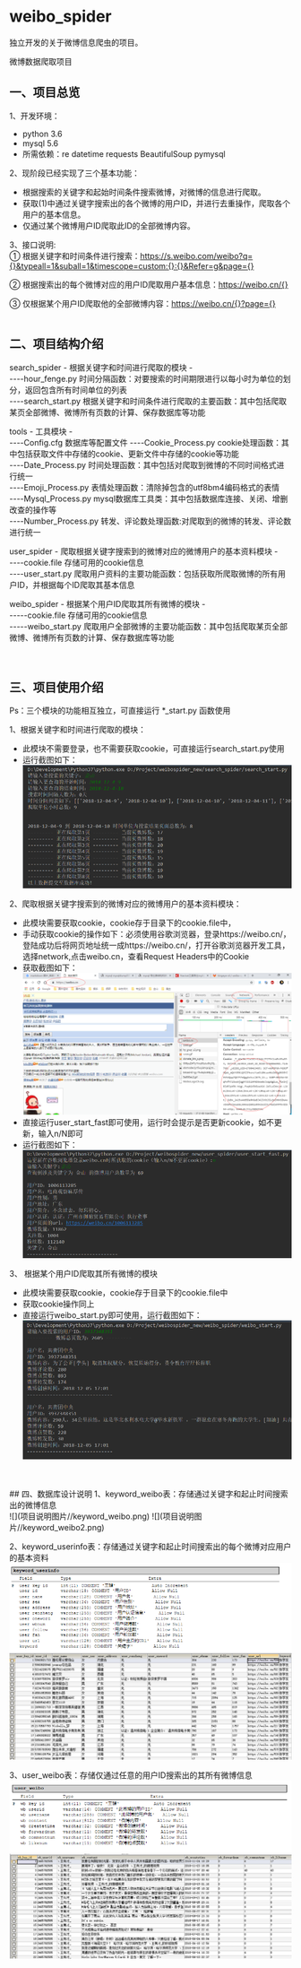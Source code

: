 # weibo_spider
独立开发的关于微博信息爬虫的项目。

微博数据爬取项目   
## 一、项目总览
1、开发环境：
- python 3.6
- mysql 5.6
- 所需依赖：re datetime requests BeautifulSoup pymysql

2、现阶段已经实现了三个基本功能：<br>
- 根据搜索的关键字和起始时间条件搜索微博，对微博的信息进行爬取。<br>
- 获取(1)中通过关键字搜索出的各个微博的用户ID，并进行去重操作，爬取各个用户的基本信息。<br>
- 仅通过某个微博用户ID爬取此ID的全部微博内容。<br>

3、接口说明: <br>
① 根据关键字和时间条件进行搜索：https://s.weibo.com/weibo?q={}&typeall=1&suball=1&timescope=custom:{}:{}&Refer=g&page={} <br>

② 根据搜索出的每个微博对应的用户ID爬取用户基本信息：https://weibo.cn/{}

③ 仅根据某个用户ID爬取他的全部微博内容：https://weibo.cn/{}?page={}
<br>
<br>
## 二、项目结构介绍
search_spider           - 根据关键字和时间进行爬取的模块 -<br>
----hour_fenge.py       时间分隔函数：对要搜索的时间期限进行以每小时为单位的划分，返回包含所有时间单位的列表<br>
----search_start.py     根据关键字和时间条件进行爬取的主要函数：其中包括爬取某页全部微博、微博所有页数的计算、保存数据库等功能<br>

tools                   - 工具模块 -<br>
----Config.cfg          数据库等配置文件
----Cookie_Process.py   cookie处理函数：其中包括获取文件中存储的cookie、更新文件中存储的cookie等功能<br>
----Date_Process.py     时间处理函数：其中包括对爬取到微博的不同时间格式进行统一 <br>
----Emoji_Process.py    表情处理函数：清除掉包含的utf8bm4编码格式的表情 <br>
----Mysql_Process.py    mysql数据库工具类：其中包括数据库连接、关闭、增删改查的操作等<br>
----Number_Process.py   转发、评论数处理函数:对爬取到的微博的转发、评论数进行统一<br>

user_spider             - 爬取根据关键字搜索到的微博对应的微博用户的基本资料模块 -<br>
----cookie.file         存储可用的cookie信息<br>
----user_start.py       爬取用户资料的主要功能函数：包括获取所爬取微博的所有用户ID，并根据每个ID爬取其基本信息<br>

weibo_spider            - 根据某个用户ID爬取其所有微博的模块 -<br>
-----cookie.file        存储可用的cookie信息                 
-----weibo_start.py     爬取用户全部微博的主要功能函数：其中包括爬取某页全部微博、微博所有页数的计算、保存数据库等功能<br>
<br>
<br>
## 三、项目使用介绍
Ps：三个模块的功能相互独立，可直接运行 *_start.py 函数使用<br>

1、根据关键字和时间进行爬取的模块：<br>
- 此模块不需要登录，也不需要获取cookie，可直接运行search_start.py使用<br>
- 运行截图如下：<br>
![](项目说明图片//search_spider.png)

2、爬取根据关键字搜索到的微博对应的微博用户的基本资料模块：<br>
- 此模块需要获取cookie，cookie存于目录下的cookie.file中，<br>
- 手动获取cookie的操作如下：必须使用谷歌浏览器，登录https://weibo.cn/，登陆成功后将网页地址统一成https://weibo.cn/，打开谷歌浏览器开发工具，选择network,点击weibo.cn，查看Request Headers中的Cookie
- 获取截图如下：<br>
![](项目说明图片//cookie.png)
- 直接运行user_start_fast即可使用，运行时会提示是否更新cookie，如不更新，输入n/N即可
- 运行截图如下：<br>
![](项目说明图片//user_spider.png)

3、 根据某个用户ID爬取其所有微博的模块<br>
- 此模块需要获取cookie，cookie存于目录下的cookie.file中<br>
- 获取cookie操作同上
- 直接运行weibo_start.py即可使用，运行截图如下：<br>
![](项目说明图片//weibo_spider.png)
<br>
<br>
## 四、数据库设计说明
1、keyword_weibo表：存储通过关键字和起止时间搜索出的微博信息<br>
![](项目说明图片//keyword_weibo.png)
![](项目说明图片//keyword_weibo2.png)

2、keyword_userinfo表：存储通过关键字和起止时间搜索出的每个微博对应用户的基本资料<br>
![](项目说明图片//keyword_userinfo.png)
![](项目说明图片//keyword_userinfo2.png)

3、user_weibo表：存储仅通过任意的用户ID搜索出的其所有微博信息<br>
![](项目说明图片//user_weibo.png)
![](项目说明图片//user_weibo2.png)




  


  

